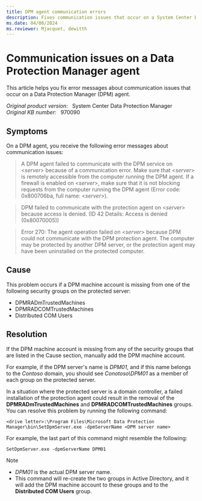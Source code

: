 ```yaml
---
title: DPM agent communication errors
description: Fixes communication issues that occur on a System Center Data Protection Manager agent.
ms.date: 04/08/2024
ms.reviewer: Mjacquet, dewitth
---
```

# Communication issues on a Data Protection Manager agent

This article helps you fix error messages about communication issues that occur on a Data Protection Manager (DPM) agent.

_Original product version:_ &nbsp; System Center Data Protection Manager  
_Original KB number:_ &nbsp; 970090

## Symptoms

On a DPM agent, you receive the following error messages about communication issues:

> A DPM agent failed to communicate with the DPM service on \<*server*> because of a communication error. Make sure that \<*server*> is remotely accessible from the computer running the DPM agent. If a firewall is enabled on \<*server*>, make sure that it is not blocking requests from the computer running the DPM agent (Error code: 0x800706ba, full name: \<*server*>).

> DPM failed to communicate with the protection agent on \<*server*> because access is denied. (ID 42 Details: Access is denied (0x80070005))

> Error 270: The agent operation failed on \<*server*> because DPM could not communicate with the DPM protection agent. The computer may be protected by another DPM server, or the protection agent may have been uninstalled on the protected computer.

## Cause

This problem occurs if a DPM machine account is missing from one of the following security groups on the protected server:

- DPMRADmTrustedMachines
- DPMRADCOMTrustedMachines
- Distributed COM Users

## Resolution

If the DPM machine account is missing from any of the security groups that are listed in the Cause section, manually add the DPM machine account.

For example, if the DPM server's name is *DPM01*, and if this name belongs to the *Contoso* domain, you should see *Conotoso\DPM01* as a member of each group on the protected server.

In a situation where the protected server is a domain controller, a failed installation of the protection agent could result in the removal of the **DPMRADmTrustedMachines** and **DPMRADCOMTrustedMachines** groups. You can resolve this problem by running the following command:

```console
<drive letter>:\Program Files\Microsoft Data Protection Manager\bin\SetDpmServer.exe -dpmServerName <DPM server name>
```

For example, the last part of this command might resemble the following:

```console
SetDpmServer.exe -dpmServerName DPM01
```

> [!NOTE]
>
> - *DPM01* is the actual DPM server name.
> - This command will re-create the two groups in Active Directory, and it will add the DPM machine account to these groups and to the **Distributed COM Users** group.
